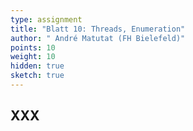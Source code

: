 ```yaml
---
type: assignment
title: "Blatt 10: Threads, Enumeration"
author: " André Matutat (FH Bielefeld)"
points: 10
weight: 10
hidden: true
sketch: true
---
```



## XXX
